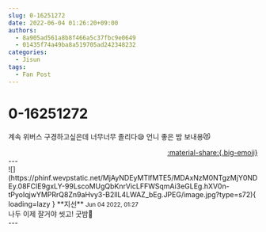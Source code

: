 ```yaml
---
slug: 0-16251272
date: 2022-06-04 01:26:20+09:00
authors:
  - 8a905ad561a8b8f466a5c37fbc9e0649
  - 01435f74a49ba8a519705ad242348232
categories:
  - Jisun
tags:
  - Fan Post
---
```


# 0-16251272

<div class="post-container" markdown="1">
<div class="content-container md-sidebar__scrollwrap" markdown="1">

계속 위버스 구경하고싶은데 너무너무 졸리다😪 언니 좋은 밤 보내용😻

</div>
</div>

<div style="text-align: right;" markdown="1">
<a href="https://weverse.io/fromis9/fanpost/0-16251272" style="text-align: right;">:material-share:{.big-emoji}</a>
</div>
---

<div class="comments-container md-sidebar__scrollwrap" markdown="1">
<div class="comment" markdown="1">
<div class='id-container' markdown="1">
![](https://phinf.wevpstatic.net/MjAyNDEyMTlfMTE5/MDAxNzM0NTgzMjY0NDEy.08FClE9gxLY-99LscoMUgQbKnrVicLFFWSqmAi3eGLEg.hXV0n-tPyoIqjwYMPRrQ8Zn9aHvy3-B2llL4LWAZ_bEg.JPEG/image.jpg?type=s72){ loading=lazy }
**<span class="artist">지선</span>** <small>Jun 04 2022, 01:27</small><br>
</div>
<div class='comment-body' markdown="1">
나두 이제 잘거야 씻고! 굿밤🥱
</div>
</div>
</div>
---
